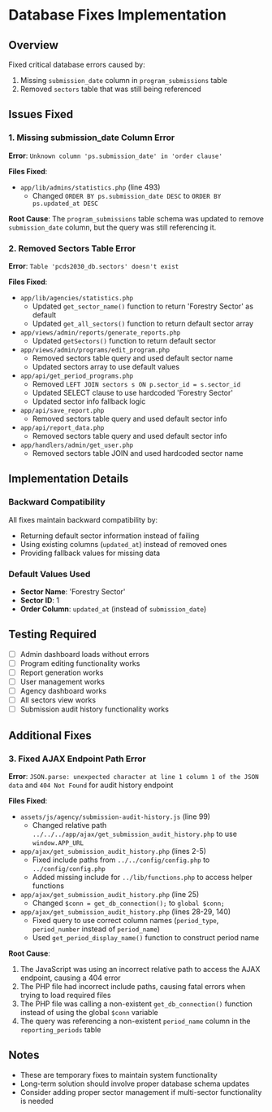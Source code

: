# Database Fixes Implementation

## Overview
Fixed critical database errors caused by:
1. Missing `submission_date` column in `program_submissions` table
2. Removed `sectors` table that was still being referenced

## Issues Fixed

### 1. Missing submission_date Column Error
**Error**: `Unknown column 'ps.submission_date' in 'order clause'`

**Files Fixed**:
- `app/lib/admins/statistics.php` (line 493)
  - Changed `ORDER BY ps.submission_date DESC` to `ORDER BY ps.updated_at DESC`

**Root Cause**: The `program_submissions` table schema was updated to remove `submission_date` column, but the query was still referencing it.

### 2. Removed Sectors Table Error
**Error**: `Table 'pcds2030_db.sectors' doesn't exist`

**Files Fixed**:
- `app/lib/agencies/statistics.php`
  - Updated `get_sector_name()` function to return 'Forestry Sector' as default
  - Updated `get_all_sectors()` function to return default sector array
- `app/views/admin/reports/generate_reports.php`
  - Updated `getSectors()` function to return default sector
- `app/views/admin/programs/edit_program.php`
  - Removed sectors table query and used default sector name
  - Updated sectors array to use default values
- `app/api/get_period_programs.php`
  - Removed `LEFT JOIN sectors s ON p.sector_id = s.sector_id`
  - Updated SELECT clause to use hardcoded 'Forestry Sector'
  - Updated sector info fallback logic
- `app/api/save_report.php`
  - Removed sectors table query and used default sector info
- `app/api/report_data.php`
  - Removed sectors table query and used default sector info
- `app/handlers/admin/get_user.php`
  - Removed sectors table JOIN and used hardcoded sector name

## Implementation Details

### Backward Compatibility
All fixes maintain backward compatibility by:
- Returning default sector information instead of failing
- Using existing columns (`updated_at`) instead of removed ones
- Providing fallback values for missing data

### Default Values Used
- **Sector Name**: 'Forestry Sector'
- **Sector ID**: 1
- **Order Column**: `updated_at` (instead of `submission_date`)

## Testing Required
- [ ] Admin dashboard loads without errors
- [ ] Program editing functionality works
- [ ] Report generation works
- [ ] User management works
- [ ] Agency dashboard works
- [ ] All sectors view works
- [ ] Submission audit history functionality works

## Additional Fixes

### 3. Fixed AJAX Endpoint Path Error
**Error**: `JSON.parse: unexpected character at line 1 column 1 of the JSON data` and `404 Not Found` for audit history endpoint

**Files Fixed**:
- `assets/js/agency/submission-audit-history.js` (line 99)
  - Changed relative path `../../../app/ajax/get_submission_audit_history.php` to use `window.APP_URL`
- `app/ajax/get_submission_audit_history.php` (lines 2-5)
  - Fixed include paths from `../../config/config.php` to `../config/config.php`
  - Added missing include for `../lib/functions.php` to access helper functions
- `app/ajax/get_submission_audit_history.php` (line 25)
  - Changed `$conn = get_db_connection();` to `global $conn;`
- `app/ajax/get_submission_audit_history.php` (lines 28-29, 140)
  - Fixed query to use correct column names (`period_type`, `period_number` instead of `period_name`)
  - Used `get_period_display_name()` function to construct period name

**Root Cause**: 
1. The JavaScript was using an incorrect relative path to access the AJAX endpoint, causing a 404 error
2. The PHP file had incorrect include paths, causing fatal errors when trying to load required files
3. The PHP file was calling a non-existent `get_db_connection()` function instead of using the global `$conn` variable
4. The query was referencing a non-existent `period_name` column in the `reporting_periods` table

## Notes
- These are temporary fixes to maintain system functionality
- Long-term solution should involve proper database schema updates
- Consider adding proper sector management if multi-sector functionality is needed 